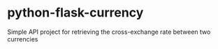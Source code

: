 # python-flask-currency
Simple API project for retrieving the cross-exchange rate between two currencies
